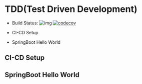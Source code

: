 # TDD(Test Driven Development)
- Build Status: ![img](https://api.travis-ci.org/qdriven/meet-concurrence.svg?branch=master)
[![codecov](https://codecov.io/gh/qdriven/tdd-simple/branch/master/graph/badge.svg)](https://codecov.io/gh/qdriven/tdd-simple)


- CI-CD Setup
- SpringBoot Hello World

## CI-CD Setup

## SpringBoot Hello World


